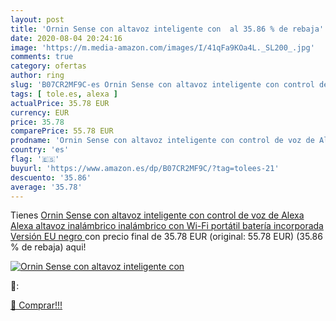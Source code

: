 ```yaml
---
layout: post
title: 'Ornin Sense con altavoz inteligente con  al 35.86 % de rebaja'
date: 2020-08-04 20:24:16
image: 'https://m.media-amazon.com/images/I/41qFa9KOa4L._SL200_.jpg'
comments: true
category: ofertas
author: ring
slug: 'B07CR2MF9C-es Ornin Sense con altavoz inteligente con control de voz de...'
tags: [ tole.es, alexa ]
actualPrice: 35.78 EUR
currency: EUR
price: 35.78
comparePrice: 55.78 EUR
prodname: 'Ornin Sense con altavoz inteligente con control de voz de Alexa Alexa  altavoz inalámbrico inalámbrico con Wi-Fi portátil  batería incorporada Versión EU  negro '
country: 'es'
flag: '🇪🇸'
buyurl: 'https://www.amazon.es/dp/B07CR2MF9C/?tag=tolees-21'
descuento: '35.86'
average: '35.78'
---
```


Tienes [Ornin Sense con altavoz inteligente con control de voz de Alexa Alexa  altavoz inalámbrico inalámbrico con Wi-Fi portátil  batería incorporada Versión EU  negro ](https://www.amazon.es/dp/B07CR2MF9C/?tag=tolees-21) con precio final de  35.78 EUR (original: 55.78 EUR) (35.86 %  de rebaja) aqui!

[![Ornin Sense con altavoz inteligente con ](https://m.media-amazon.com/images/I/41qFa9KOa4L._SL200_.jpg)](https://www.amazon.es/dp/B07CR2MF9C/?tag=tolees-21)

🔎:


[🛒 Comprar!!!](https://www.amazon.es/dp/B07CR2MF9C/?tag=tolees-21)
